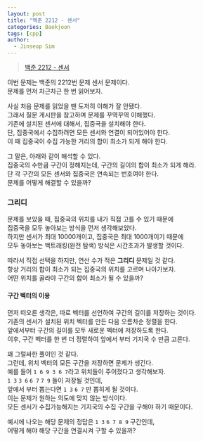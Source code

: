 ```yaml
---
layout: post
title: "백준 2212 - 센서"
categories: Baekjoon
tags: [cpp]
author:
  - Jinseop Sim
---
```

> [백준 2212 - 센서](https://www.acmicpc.net/problem/2212)

이번 문제는 백준의 2212번 문제 센서 문제이다.  
문제를 먼저 차근차근 한 번 읽어보자.  

사실 처음 문제를 읽었을 땐 도저히 이해가 잘 안됐다.  
그래서 질문 게시판을 참고하며 문제를 꾸역꾸역 이해했다.  
기존에 설치된 센서에 대해서, 집중국을 설치해야 한다.  
단, 집중국에서 수집하려면 모든 센서와 연결이 되어있어야 한다.  
이 때 집중국이 수집 가능한 거리의 합이 최소가 되게 해야 한다.  

그 말은, 아래와 같이 해석할 수 있다.  
집중국의 수만큼 구간이 정해지는데, 구간의 길이의 합이 최소가 되게 해라.  
단 각 구간의 모든 센서와 집중국은 연속되는 번호여야 한다.  
문제를 어떻게 해결할 수 있을까?  

### 그리디
문제를 보았을 때, 집중국의 위치를 내가 직접 고를 수 있기 때문에  
집중국을 모두 놓아보는 방식을 먼저 생각해보았다.  
하지만 센서가 최대 10000개이고, 집중국은 최대 1000개이기 때문에  
모두 놓아보는 백트래킹(완전 탐색) 방식은 시간초과가 발생할 것이다.  

따라서 직접 선택을 하지만, 연산 수가 적은 __그리디__ 문제일 것 같다.  
항상 거리의 합이 최소가 되는 집중국의 위치를 고르며 나아가보자.  
어떤 위치를 골라야 구간의 합이 최소가 될 수 있을까?  

#### 구간 벡터의 이용
먼저 떠오른 생각은, 따로 벡터를 선언하여 구간의 길이를 저장하는 것이다.  
기존의 센서가 설치된 위치 벡터를 만든 다음 오름차순 정렬을 한다.  
앞에서부터 구간의 길이를 모두 새로운 벡터에 저장하도록 한다.  
이후, 구간 벡터를 한 번 더 정렬하여 앞에서 부터 기지국 수 만큼 고른다.  

꽤 그럴싸한 풀이인 것 같다.  
그런데, 위치 벡터의 모든 구간을 저장하면 문제가 생긴다.  
예를 들어 ```1 6 9 3 6 7```라고 위치들이 주어졌다고 생각해보자.  
```1 3``` ```3 6``` ```6 7``` ```7 9``` 들이 저장될 것인데,  
앞에서 부터 뽑는다면 ```1 3``` ```6 7``` 만 뽑히게 될 것이다.  
이는 문제가 원하는 의도에 맞지 않는 방식이다.  
모든 센서가 수집가능해지는 기지국의 수집 구간을 구해야 하기 때문이다.  

예시에 나오는 해당 문제의 정답은 ```1 3``` ```6 7 8 9``` 구간인데,  
어떻게 해야 해당 구간을 연결시켜 구할 수 있을까?  

